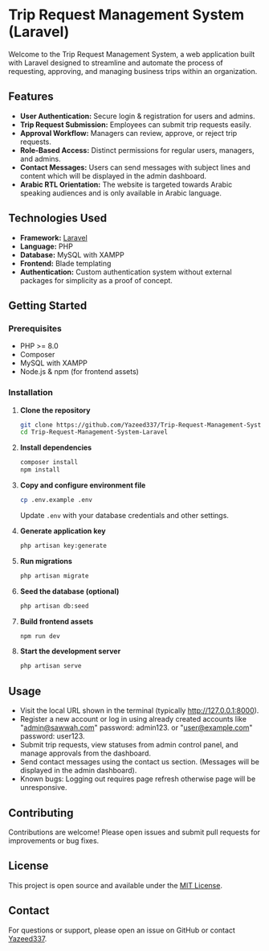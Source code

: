 # Trip Request Management System (Laravel)

Welcome to the Trip Request Management System, a web application built with Laravel designed to streamline and automate the process of requesting, approving, and managing business trips within an organization.

## Features

- **User Authentication:** Secure login & registration for users and admins.
- **Trip Request Submission:** Employees can submit trip requests easily.
- **Approval Workflow:** Managers can review, approve, or reject trip requests.
- **Role-Based Access:** Distinct permissions for regular users, managers, and admins.
- **Contact Messages:** Users can send messages with subject lines and content which will be displayed in the admin dashboard.
- **Arabic RTL Orientation:** The website is targeted towards Arabic speaking audiences and is only available in Arabic language.


## Technologies Used

- **Framework:** [Laravel](https://laravel.com/)
- **Language:** PHP
- **Database:** MySQL with XAMPP
- **Frontend:** Blade templating
- **Authentication:** Custom authentication system without external packages for simplicity as a proof of concept.

## Getting Started

### Prerequisites

- PHP >= 8.0
- Composer
- MySQL with XAMPP
- Node.js & npm (for frontend assets)

### Installation

1. **Clone the repository**
   ```bash
   git clone https://github.com/Yazeed337/Trip-Request-Management-System-Laravel.git
   cd Trip-Request-Management-System-Laravel
   ```

2. **Install dependencies**
   ```bash
   composer install
   npm install
   ```

3. **Copy and configure environment file**
   ```bash
   cp .env.example .env
   ```
   Update `.env` with your database credentials and other settings.

4. **Generate application key**
   ```bash
   php artisan key:generate
   ```

5. **Run migrations**
   ```bash
   php artisan migrate
   ```

6. **Seed the database (optional)**
   ```bash
   php artisan db:seed
   ```

7. **Build frontend assets**
   ```bash
   npm run dev
   ```

8. **Start the development server**
   ```bash
   php artisan serve
   ```

## Usage

- Visit the local URL shown in the terminal (typically http://127.0.0.1:8000).
- Register a new account or log in using already created accounts like "admin@sawwah.com" password: admin123. or "user@example.com" password: user123.
- Submit trip requests, view statuses from admin control panel, and manage approvals from the dashboard.
- Send contact messages using the contact us section. (Messages will be displayed in the admin dashboard).
- Known bugs: Logging out requires page refresh otherwise page will be unresponsive.
## Contributing

Contributions are welcome! Please open issues and submit pull requests for improvements or bug fixes.

## License

This project is open source and available under the [MIT License](LICENSE).

## Contact

For questions or support, please open an issue on GitHub or contact [Yazeed337](https://github.com/Yazeed337).
